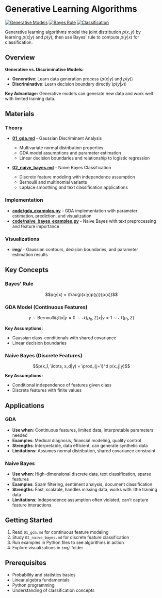 # Generative Learning Algorithms

[![Generative Models](https://img.shields.io/badge/Generative-GDA%20%26%20Naive%20Bayes-blue.svg)](https://en.wikipedia.org/wiki/Generative_model)
[![Bayes Rule](https://img.shields.io/badge/Bayes-Rule-green.svg)](https://en.wikipedia.org/wiki/Bayes%27_theorem)
[![Classification](https://img.shields.io/badge/Classification-Binary%20%26%20Multi-class-purple.svg)](https://en.wikipedia.org/wiki/Statistical_classification)

Generative learning algorithms model the joint distribution $p(x,y)$ by learning $p(x|y)$ and $p(y)$, then use Bayes' rule to compute $p(y|x)$ for classification.

## Overview

**Generative vs. Discriminative Models:**
- **Generative**: Learn data generation process ($p(x|y)$ and $p(y)$)
- **Discriminative**: Learn decision boundary directly ($p(y|x)$)

**Key Advantage:** Generative models can generate new data and work well with limited training data.

## Materials

### Theory
- **[01_gda.md](01_gda.md)** - Gaussian Discriminant Analysis
  - Multivariate normal distribution properties
  - GDA model assumptions and parameter estimation
  - Linear decision boundaries and relationship to logistic regression

- **[02_naive_bayes.md](02_naive_bayes.md)** - Naive Bayes Classification
  - Discrete feature modeling with independence assumption
  - Bernoulli and multinomial variants
  - Laplace smoothing and text classification applications

### Implementation
- **[code/gda_examples.py](code/gda_examples.py)** - GDA implementation with parameter estimation, prediction, and visualization
- **[code/naive_bayes_examples.py](code/naive_bayes_examples.py)** - Naive Bayes with text preprocessing and feature importance

### Visualizations
- **img/** - Gaussian contours, decision boundaries, and parameter estimation results

## Key Concepts

### Bayes' Rule
```math
p(y|x) = \frac{p(x|y)p(y)}{p(x)}
```

### GDA Model (Continuous Features)
```math
y \sim \text{Bernoulli}(\phi)
x|y=0 \sim \mathcal{N}(\mu_0, \Sigma)
x|y=1 \sim \mathcal{N}(\mu_1, \Sigma)
```

**Key Assumptions:**
- Gaussian class-conditionals with shared covariance
- Linear decision boundaries

### Naive Bayes (Discrete Features)
```math
p(x_1, \ldots, x_d|y) = \prod_{j=1}^d p(x_j|y)
```

**Key Assumptions:**
- Conditional independence of features given class
- Discrete features with finite values

## Applications

### GDA
- **Use when**: Continuous features, limited data, interpretable parameters needed
- **Examples**: Medical diagnosis, financial modeling, quality control
- **Strengths**: Interpretable, data efficient, can generate synthetic data
- **Limitations**: Assumes normal distribution, shared covariance constraint

### Naive Bayes
- **Use when**: High-dimensional discrete data, text classification, sparse features
- **Examples**: Spam filtering, sentiment analysis, document classification
- **Strengths**: Fast, scalable, handles missing data, works with little training data
- **Limitations**: Independence assumption often violated, can't capture feature interactions

## Getting Started

1. Read `01_gda.md` for continuous feature modeling
2. Study `02_naive_bayes.md` for discrete feature classification
3. Run examples in Python files to see algorithms in action
4. Explore visualizations in `img/` folder

## Prerequisites

- Probability and statistics basics
- Linear algebra fundamentals
- Python programming
- Understanding of classification concepts 